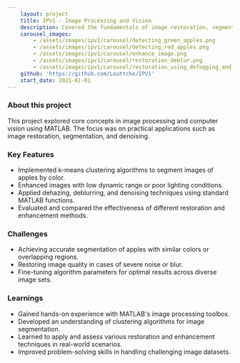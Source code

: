 ```yaml
---
    layout: project
    title: IPV1 - Image Processing and Vision
    description: Covered the fundamentals of image restoration, segmentation and denoising using MATLAB tools.
    carousel_images:
        - /assets/images/ipv1/carousel/detecting_green_apples.png
        - /assets/images/ipv1/carousel/detecting_red_apples.png
        - /assets/images/ipv1/carousel/enhance_image.png
        - /assets/images/ipv1/carousel/restoration_deblur.png
        - /assets/images/ipv1/carousel/restoration_using_defogging_and_dehazeing.png
    github: 'https://github.com/Louttche/IPV1'
    start_date: 2021-01-01
---
```


### About this project

This project explored core concepts in image processing and computer vision using MATLAB. The focus was on practical applications such as image restoration, segmentation, and denoising.

### Key Features

- Implemented k-means clustering algorithms to segment images of apples by color.
- Enhanced images with low dynamic range or poor lighting conditions.
- Applied dehazing, deblurring, and denoising techniques using standard MATLAB functions.
- Evaluated and compared the effectiveness of different restoration and enhancement methods.

### Challenges

- Achieving accurate segmentation of apples with similar colors or overlapping regions.
- Restoring image quality in cases of severe noise or blur.
- Fine-tuning algorithm parameters for optimal results across diverse image sets.

### Learnings

- Gained hands-on experience with MATLAB's image processing toolbox.
- Developed an understanding of clustering algorithms for image segmentation.
- Learned to apply and assess various restoration and enhancement techniques in real-world scenarios.
- Improved problem-solving skills in handling challenging image datasets.